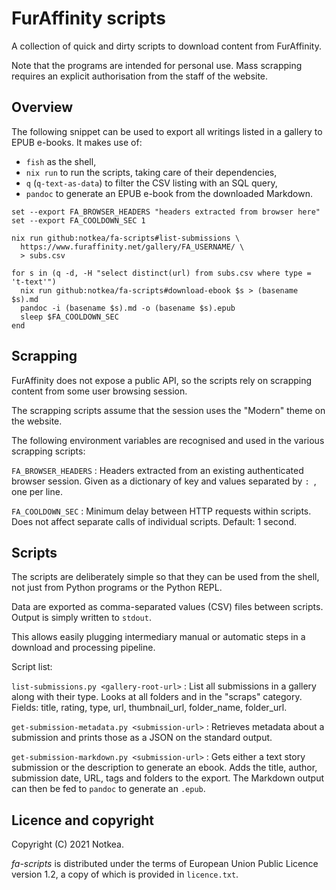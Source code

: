 FurAffinity scripts
===================

A collection of quick and dirty scripts to download content from FurAffinity.

Note that the programs are intended for personal use.
Mass scrapping requires an explicit authorisation from the staff of the website.


Overview
--------

The following snippet can be used to export all writings listed in a gallery
to EPUB e-books. It makes use of:

* `fish` as the shell,
* `nix run` to run the scripts, taking care of their dependencies,
* `q` (`q-text-as-data`) to filter the CSV listing with an SQL query,
* `pandoc` to generate an EPUB e-book from the downloaded Markdown.

```fish
set --export FA_BROWSER_HEADERS "headers extracted from browser here"
set --export FA_COOLDOWN_SEC 1

nix run github:notkea/fa-scripts#list-submissions \
  https://www.furaffinity.net/gallery/FA_USERNAME/ \
  > subs.csv

for s in (q -d, -H "select distinct(url) from subs.csv where type = 't-text'")
  nix run github:notkea/fa-scripts#download-ebook $s > (basename $s).md
  pandoc -i (basename $s).md -o (basename $s).epub
  sleep $FA_COOLDOWN_SEC
end
```


Scrapping
---------

FurAffinity does not expose a public API, so the scripts rely on scrapping
content from some user browsing session.

The scrapping scripts assume that the session uses the "Modern" theme on the
website.

The following environment variables are recognised and used in the various
scrapping scripts:

`FA_BROWSER_HEADERS`
: Headers extracted from an existing authenticated browser session.
  Given as a dictionary of key and values separated by `: `, one per line.

`FA_COOLDOWN_SEC`
: Minimum delay between HTTP requests within scripts.
  Does not affect separate calls of individual scripts.
  Default: 1 second.


Scripts
-------

The scripts are deliberately simple so that they can be used from the shell,
not just from Python programs or the Python REPL.

Data are exported as comma-separated values (CSV) files between scripts.
Output is simply written to `stdout`.

This allows easily plugging intermediary manual or automatic steps in a
download and processing pipeline.

Script list:

`list-submissions.py <gallery-root-url>`
: List all submissions in a gallery along with their type.
  Looks at all folders and in the "scraps" category.
  Fields: title, rating, type, url, thumbnail_url, folder_name, folder_url.

`get-submission-metadata.py <submission-url>`
: Retrieves metadata about a submission and prints those as a JSON on the
  standard output.

`get-submission-markdown.py <submission-url>`
: Gets either a text story submission or the description to generate an ebook.
  Adds the title, author, submission date, URL, tags and folders to the export.
  The Markdown output can then be fed to `pandoc` to generate an `.epub`.


Licence and copyright
---------------------

Copyright (C) 2021 Notkea.

_fa-scripts_ is distributed under the terms of European Union Public Licence
version 1.2, a copy of which is provided in `licence.txt`.
